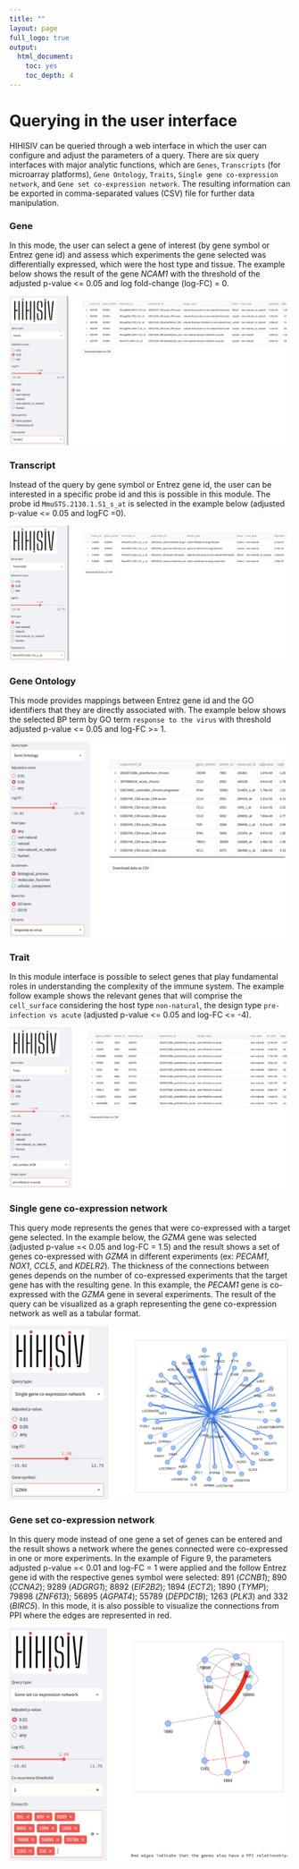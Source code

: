 ```yaml
---
title: ""
layout: page
full_logo: true
output:
  html_document:
    toc: yes
    toc_depth: 4
---
```


# Querying in the user interface 

HIHISIV can be queried through a web interface in which the user can configure and adjust the parameters of a query. There are six query interfaces with major analytic functions, which are `Genes`, `Transcripts` (for microarray platforms), `Gene Ontology`, `Traits`, `Single gene co-expression network`, and `Gene set co-expression network`. The resulting information can be exported in comma-separated values (CSV) file for further data manipulation. 

<!---
=== GENE ===
--->
### Gene

In this mode, the user can select a gene of interest (by gene symbol or Entrez gene id) and assess which experiments the gene selected was differentially expressed, which were the host type and tissue. The example below shows the result of the gene *NCAM1* with the threshold of the adjusted p-value <= 0.05 and log fold-change (log-FC) = 0.

![Example in Query type `Gene`.](assets/img/query_genes.png)


<!---
=== TRANSCRIPT ===
--->
### Transcript

Instead of the query by gene symbol or Entrez gene id, the user can be interested in a specific probe id and this is possible in this module. The probe id `MmuSTS.2130.1.S1_s_at` is selected in the example below (adjusted p-value <= 0.05 and logFC =0). 

![Example in Query type `Gene`.](assets/img/query_transcripts.png)


<!---
=== GENE ONTOLOGY ===
--->
### Gene Ontology

This mode provides mappings between Entrez gene id and the GO identifiers that they are directly associated with. The example below shows the selected BP term by GO term `response to the virus` with threshold adjusted p-value <= 0.05 and log-FC >= 1. 

![Example in Query type `Gene Ontology`.](assets/img/query_go.png)


<!---
=== TRAIT ===
--->
### Trait

In this module interface is possible to select genes that play fundamental roles in understanding the complexity of the immune system. The example follow example shows the relevant genes that will comprise the `cell_surface` considering the host type `non-natural`, the design type `pre-infection vs acute`  (adjusted p-value <= 0.05 and log-FC <= -4).

![Example in Query type `Trait`.](assets/img/query_traits.png)


<!---
=== SINGLE GENE CO-EXPRESSED ===
--->

### Single gene co-expression network

This query mode represents the genes that were co-expressed with a target gene selected. 
In the example below, the *GZMA* gene was selected (adjusted p-value =< 0.05 and log-FC = 1.5) and the result shows a set of genes co-expressed with *GZMA* in different experiments (ex: *PECAM1*, *NOX1*, *CCL5*, and *KDELR2*). The thickness of the connections between genes depends on the number of co-expressed experiments that the target gene has with the resulting gene. In this example, the *PECAM1* gene is co-expressed with the *GZMA* gene in several experiments. The result of the query can be visualized as a graph representing the gene co-expression network as well as a tabular format.  

![Example in Query type `Single gene co-expression network`.](assets/img/query_single_co-expression.png)


<!---
=== GENE SET CO-EXPRESSION ===
--->
### Gene set co-expression network

In this query mode instead of one gene a set of genes can be entered and the result shows a network where the genes connected were co-expressed in one or more experiments. In the example of Figure 9, the parameters adjusted p-value =< 0.01 and log-FC = 1 were applied and the follow Entrez gene id with the respective genes symbol were selected:  891 (*CCNB1*); 890 (*CCNA2*); 9289 (*ADGRG1*); 8892 (*EIF2B2*); 1894 (*ECT2*); 1890 (*TYMP*); 79898 (*ZNF613*); 56895 (*AGPAT4*); 55789 (*DEPDC1B*); 1263 (*PLK3*) and 332 (*BIRC5*). In this mode, it is also possible to visualize the connections from PPI where the edges are represented in red.

![Example in Query type `Gene set co-expression network`.](assets/img/query_set_co-expression.png)